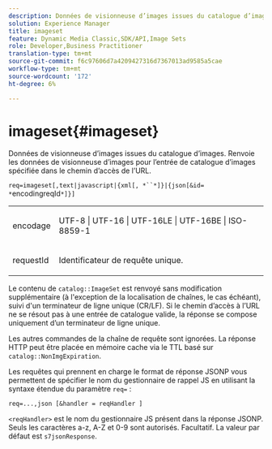 ```yaml
---
description: Données de visionneuse d’images issues du catalogue d’images. Renvoie les données de visionneuse d’images pour l’entrée de catalogue d’images spécifiée dans le chemin d’accès de l’URL.
solution: Experience Manager
title: imageset
feature: Dynamic Media Classic,SDK/API,Image Sets
role: Developer,Business Practitioner
translation-type: tm+mt
source-git-commit: f6c97606d7a4209427316d7367013ad9585a5cae
workflow-type: tm+mt
source-wordcount: '172'
ht-degree: 6%

---
```



# imageset{#imageset}

Données de visionneuse d’images issues du catalogue d’images. Renvoie les données de visionneuse d’images pour l’entrée de catalogue d’images spécifiée dans le chemin d’accès de l’URL.

`req=imageset[,text|javascript|{xml[, *``*]}|{json[&id= *`encodingreqId`*]}]`

<table id="simpletable_86FF9E59B11D4C408F0D932D46CC2F8E"> 
 <tr class="strow"> 
  <td class="stentry"> <p><span class="codeph"><span class="varname"> encodage</span></span> </p> </td> 
  <td class="stentry"> <p><span class="codeph"> UTF-8 | UTF-16 | UTF-16LE | UTF-16BE | ISO-8859-1</span> </p></td> 
 </tr> 
 <tr class="strow"> 
  <td class="stentry"> <p><span class="codeph"><span class="varname"> requestId</span></span> </p></td> 
  <td class="stentry"> <p>Identificateur de requête unique. </p></td> 
 </tr> 
</table>

Le contenu de `catalog::ImageSet` est renvoyé sans modification supplémentaire (à l&#39;exception de la localisation de chaînes, le cas échéant), suivi d&#39;un terminateur de ligne unique (CR/LF). Si le chemin d’accès à l’URL ne se résout pas à une entrée de catalogue valide, la réponse se compose uniquement d’un terminateur de ligne unique.

Les autres commandes de la chaîne de requête sont ignorées. La réponse HTTP peut être placée en mémoire cache via le TTL basé sur `catalog::NonImgExpiration`.

Les requêtes qui prennent en charge le format de réponse JSONP vous permettent de spécifier le nom du gestionnaire de rappel JS en utilisant la syntaxe étendue du paramètre `req=` :

`req=...,json [&handler = reqHandler ]`

`<reqHandler>` est le nom du gestionnaire JS présent dans la réponse JSONP. Seuls les caractères a-z, A-Z et 0-9 sont autorisés. Facultatif. La valeur par défaut est `s7jsonResponse`.
